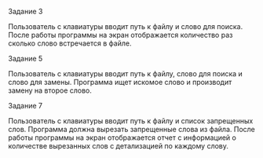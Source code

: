Задание 3

Пользователь с клавиатуры вводит путь к файлу
и слово для поиска. После работы программы на экран
отображается количество раз сколько слово встречается
в файле.

Задание 5

Пользователь с клавиатуры вводит путь к файлу, слово
для поиска и слово для замены.
Программа ищет искомое слово и производит замену
на второе слово.

Задание 7

Пользователь с клавиатуры вводит путь к файлу и список запрещенных слов.
Программа должна вырезать запрещенные слова из
файла.
После работы программы на экран отображается
отчет с информацией о количестве вырезанных слов
с детализацией по каждому слову.
